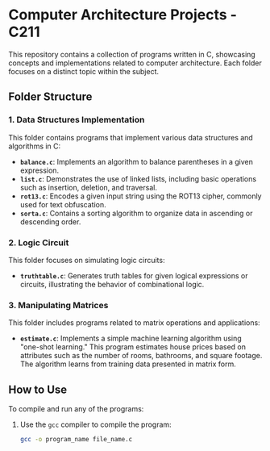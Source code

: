 # Computer Architecture Projects - C211

This repository contains a collection of programs written in C, showcasing concepts and implementations related to computer architecture. Each folder focuses on a distinct topic within the subject.

## Folder Structure

### 1. Data Structures Implementation
This folder contains programs that implement various data structures and algorithms in C:
- **`balance.c`**: Implements an algorithm to balance parentheses in a given expression.
- **`list.c`**: Demonstrates the use of linked lists, including basic operations such as insertion, deletion, and traversal.
- **`rot13.c`**: Encodes a given input string using the ROT13 cipher, commonly used for text obfuscation.
- **`sorta.c`**: Contains a sorting algorithm to organize data in ascending or descending order.

### 2. Logic Circuit
This folder focuses on simulating logic circuits:
- **`truthtable.c`**: Generates truth tables for given logical expressions or circuits, illustrating the behavior of combinational logic.

### 3. Manipulating Matrices
This folder includes programs related to matrix operations and applications:
- **`estimate.c`**: Implements a simple machine learning algorithm using "one-shot learning." This program estimates house prices based on attributes such as the number of rooms, bathrooms, and square footage. The algorithm learns from training data presented in matrix form.

## How to Use
To compile and run any of the programs:
1. Use the `gcc` compiler to compile the program:
   ```bash
   gcc -o program_name file_name.c
